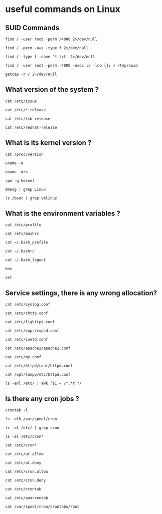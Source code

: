 # useful commands on Linux
## SUID Commands
`find / -user root -perm /4000 2>/dev/null`

`find / -perm -u=s -type f 2>/dev/null`

`find / -type f -name '*.txt' 2>/dev/null`

`find / -user root -perm -4000 -exec ls -ldb {}; > /tmp/suid`

`getcap -r / 2>/dev/null`

## What version of the system ?
`cat /etc/issue`

`cat /etc/*-release`

`cat /etc/lsb-release`

`cat /etc/redhat-release`

## What is its kernel version ?
`cat /proc/version`

`uname -a`

`uname -mrs`

`rpm -q kernel`

`dmesg | grep Linux`

`ls /boot | grep vmlinuz`

## What is the environment variables ?
`cat /etc/profile`

`cat /etc/bashrc`

`cat ~/.bash_profile`

`cat ~/.bashrc`

`cat ~/.bash_logout`

`env`

`set`

## Service settings, there is any wrong allocation?
`cat /etc/syslog.conf`

`cat /etc/chttp.conf`

`cat /etc/lighttpd.conf`

`cat /etc/cups/cupsd.conf`

`cat /etc/inetd.conf`

`cat /etc/apache2/apache2.conf`

`cat /etc/my.conf`

`cat /etc/httpd/conf/httpd.conf`

`cat /opt/lampp/etc/httpd.conf`

`ls -aRl /etc/ | awk ‘$1 ~ /^.*r.*/`

## Is there any cron jobs ?
`crontab -l`

`ls -alh /var/spool/cron`

`ls -al /etc/ | grep cron`

`ls -al /etc/cron*`

`cat /etc/cron*`

`cat /etc/at.allow`

`cat /etc/at.deny`

`cat /etc/cron.allow`

`cat /etc/cron.deny`

`cat /etc/crontab`

`cat /etc/anacrontab`

`cat /var/spool/cron/crontabs/root`